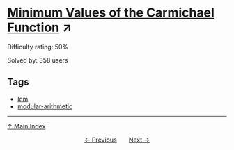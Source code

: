 # [Minimum Values of the Carmichael Function](https://projecteuler.net/problem=533) ↗️

Difficulty rating: 50%

Solved by: 358 users
## Tags

- [lcm](../tags/lcm.md)
- [modular-arithmetic](../tags/modular-arithmetic.md)



---

[↑ Main Index](../README.md)


<div align=center><a href='532.md'>← Previous</a> &nbsp;&nbsp; &nbsp;&nbsp;  <a href='534.md'>Next →</a></div>
